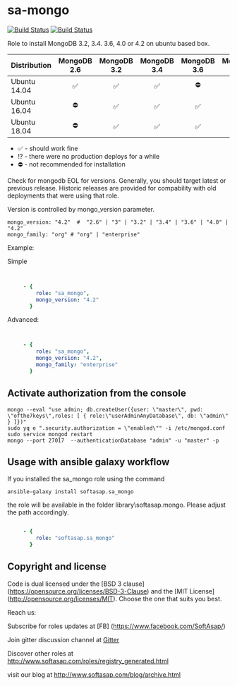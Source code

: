sa-mongo
========

[![Build Status](https://github.com/softasap/sa-mongo/workflows/CI/badge.svg?event=push)](https://github.com/softasap/sa-mongo/actions?query=workflow%3ACI)
[![Build Status](https://travis-ci.org/softasap/sa-mongo.svg?branch=master)](https://travis-ci.org/softasap/sa-mongo)


Role to install MongoDB 3.2, 3.4. 3.6, 4.0 or 4.2 on ubuntu based box.


| Distribution |   MongoDB 2.6 | MongoDB 3.2 | MongoDB 3.4 | MongoDB 3.6 | MongoDB 4.0 |   MongoDB 4.2 |
| ------------ |:-------------:|:-----------:|:-----------:|:-----------:|:-----------:|:-----------:|
| Ubuntu 14.04 | :white_check_mark: | :white_check_mark:| :white_check_mark:| :no_entry:| :no_entry:| :no_entry:|
| Ubuntu 16.04 | :no_entry: | :white_check_mark:| :white_check_mark:| :white_check_mark:| :white_check_mark:| :white_check_mark:|
| Ubuntu 18.04 | :no_entry: | :white_check_mark:| :white_check_mark:| :white_check_mark:| :white_check_mark:| :white_check_mark:|

- :white_check_mark: - should work fine
- :interrobang: - there were no production deploys for a while
- :no_entry: - not recommended for installation

Check for mongodb EOL for versions.  Generally, you should target latest or previous release.
Historic releases are provided for compability with old deployments that were using that role.

Version is controlled by  mongo_version parameter.

```
mongo_version: "4.2"  #  "2.6" | "3" | "3.2" | "3.4" | "3.6" | "4.0" | "4.2"
mongo_family: "org" # "org" | "enterprise"
```


Example:

Simple

```YAML


     - {
         role: "sa_mongo",
         mongo_version: "4.2"
       }

```

Advanced:

```YAML


     - {
         role: "sa_mongo",
         mongo_version: "4.2",
         mongo_family: "enterprise"
       }

```

Activate authorization from the console
---------------------------------------

```shell
mongo --eval "use admin; db.createUser({user: \"master\", pwd: \"ofthe7keys\",roles: [ { role:\"userAdminAnyDatabase\", db: \"admin\" } ]})"
sudo yq e ".security.authorization = \"enabled\"" -i /etc/mongod.conf
sudo service mongod restart
mongo --port 27017  --authenticationDatabase "admin" -u "master" -p
```


Usage with ansible galaxy workflow
----------------------------------

If you installed the sa_mongo role using the command


`
   ansible-galaxy install softasap.sa_mongo
`

the role will be available in the folder library\softasap.mongo.
Please adjust the path accordingly.

```YAML

     - {
         role: "softasap.sa_mongo"
       }

```

Copyright and license
---------------------

Code is dual licensed under the [BSD 3 clause] (https://opensource.org/licenses/BSD-3-Clause) and the [MIT License] (http://opensource.org/licenses/MIT). Choose the one that suits you best.

Reach us:

Subscribe for roles updates at [FB] (https://www.facebook.com/SoftAsap/)

Join gitter discussion channel at [Gitter](https://gitter.im/softasap)

Discover other roles at  http://www.softasap.com/roles/registry_generated.html

visit our blog at http://www.softasap.com/blog/archive.html
